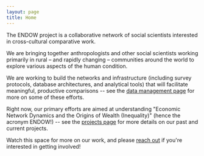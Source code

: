 ```yaml
---
layout: page
title: Home
---
```



The ENDOW project is a collaborative network of social scientists interested in cross-cultural comparative work.

We are bringing together anthropologists and other social scientists working primarily in rural – and rapidly changing – communities around the world to explore various aspects of the human condition.

We are working to build the networks and infrastructure (including survey protocols, database architectures, and analytical tools) that will facilitate meaningful, productive comparisons -- see the [data management page](https://endowproject.github.io/data-management/) for more on some of these efforts.

Right now, our primary efforts are aimed at understanding "Economic Network Dynamics and the Origins of Wealth (Inequality)" (hence the acronym ENDOW!) -- see the [projects page](https://endowproject.github.io/projects/) for more details on our past and current projects. 

Watch this space for more on our work, and please [reach out](mailto:endowproject@gmail.com) if you're interested in getting involved!
